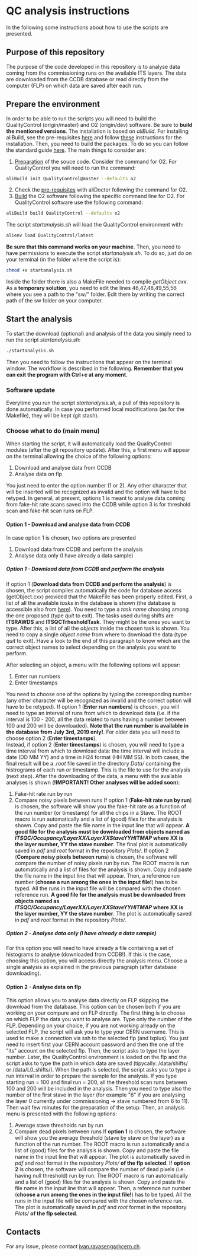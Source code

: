 # QC analysis instructions
In the following some instructions about how to use the scripts are presented. 

## Purpose of this repository
The purpose of the code developed in this repository is to analyse data coming from the commissioning runs on the available ITS layers. The data are downloaded from the CCDB database or read directly from the computer (FLP) on which data are saved after each run. 

## Prepare the environment
In order to be able to run the scripts you will need to build the QualityControl (origin/master) and O2 (origin/dev) software. Be sure to **build the mentioned versions**. The installation is based on *aliBuild*. For installing aliBuild, see the pre-requisites [here](https://alice-doc.github.io/alice-analysis-tutorial/building/custom.html#prerequisites) and follow [these](https://alice-doc.github.io/alice-analysis-tutorial/building/custom.html#get-or-upgrade-alibuild) instructions for the installation. Then, you need to build the packages. To do so you can follow the standard guide [here](https://alice-doc.github.io/alice-analysis-tutorial/building/build.html#%F0%9F%9B%A0-build-the-packages). The main things to consider are:
1. [Preparation](https://alice-doc.github.io/alice-analysis-tutorial/building/build.html#prepare-your-source-code) of the souce code. Consider the command for O2. For QualityControl you will need to run the command: 
```bash
aliBuild init QualityControl@master --defaults o2
```
2. Check the [pre-requisites](https://alice-doc.github.io/alice-analysis-tutorial/building/build.html#check-your-prerequisites-skip-if-using-alidock) with aliDoctor following the command for O2. 
3. [Build](https://alice-doc.github.io/alice-analysis-tutorial/building/build.html#build-and-rebuild) the O2 software following the specific command line for O2. For QualityControl software use the following command:
```bash
aliBuild build QualityControl --defaults o2
```
The script *startanalysis.sh* will load the QualityControl environment with:
```bash
alienv load QualityControl/latest
```
**Be sure that this command works on your machine**. Then, you need to have permissions to execute the script *startanalysis.sh*. To do so, just do on your terminal (in the folder where the script is):
```bash
chmod +x startanalysis.sh
```
Inside the folder there is also a MakeFile needed to compile *getObject.cxx*. As a **temporary solution**, you need to edit the lines 46,47,48,49,55,56 where you see a path to the "sw/" folder. Edit them by writing the correct path of the sw folder on your computer. 

## Start the analysis
To start the download (optional) and analysis of the data you simply need to run the script *startanalysis.sh*:
```bash
./startanalysis.sh
```
Then you need to follow the instructions that appear on the terminal window. The workflow is described in the following. **Remember that you can exit the program with Ctrl+c at any moment**. 

### Software update
Everytime you run the script *startanalysis.sh*, a pull of this repository is done automatically. In case you performed local modifications (as for the Makefile), they will be kept (git stash).

### Choose what to do (main menu)
When starting the script, it will automatically load the QualityControl modules (after the git repository update). After this, a first menu will appear on the terminal allowing the choice of the following options:
1. Download and analyse data from CCDB
3. Analyse data on flp

You just need to enter the option number (1 or 2). Any other character that will be inserted will be recognized as invalid and the option will have to be retyped. In general, at present, options 1 is meant to analyse data coming from fake-hit rate scans saved into the CCDB while option 3 is for threshold scan and fake-hit scan runs on FLP. 

#### Option 1 - Download and analyse data from CCDB
In case option 1 is chosen, two options are presented
1. Download data from CCDB and perform the analysis
2. Analyse data only (I have already a data sample)
##### Option 1 - Download data from CCDB and perform the analysis
If option 1 (**Download data from CCDB and perform the analysis**) is chosen, the script compiles automatically the code for database access (getObject.cxx) provided that the MakeFile has been properly edited. First, a list of all the available *tasks* in the database is shown (the database is accessible also from [here](http://ccdb-test.cern.ch:8080/browse/)). You need to type a *task name* choosing among the one proposed (type *quit* to exit). The tasks used during shifts are **ITSRAWDS** and **ITSQCTrhesholdTask**. They might be the ones you want to type. 
After this, a list of all the *objects* inside the chosen task is shown. You need to copy a single *object name* from where to download the data (type *quit* to exit). Have a look to the end of this paragraph to know which are the correct object names to select depending on the analysis you want to perform. 

After selecting an object, a menu with the following options will appear:
1. Enter run numbers
2. Enter timestamps

You need to choose one of the options by typing the corresponding number (any other character will be recognized as invalid and the correct option will have to be retyped).
If option 1 (**Enter run numbers**) is chosen, you will need to type an interval of runs from which to download data (i.e. if the interval is 100 - 200, all the data related to runs having a number between 100 and 200 will be downloaded). **Note that the run number is available in the database from July 3rd, 2019 only!**. For older data you will need to choose option 2 (**Enter timestamps**).  
Instead, if option 2 (**Enter timestamps**) is chosen, you will need to type a time interval from which to download data: the time interval will include a date (DD MM YY) and a time in H24 format (HH MM SS). 
In both cases, the final result will be a *.root* file saved in the directory *Data/* containing the histrograms of each run or timestamp. This is the file to use for the analysis (next step). 
After the downloading of the data, a menu with the available analyses is shown (**!IMPORTANT! Other analyses will be added soon**):
1. Fake-hit rate run by run
2. Compare noisy pixels between runs
If option 1 (**Fake-hit rate run by run**) is chosen, the software will show you the fake-hit rate as a function of the run number (or timestamp) for all the chips in a Stave. The ROOT macro is run automatically and a list of (good) files for the analysis is shown. Copy and paste the file name in the input line that will appear. **A good file for the analysis must be downloaded from objects named as *ITSQC/Occupancy/LayerXX/LayerXXStaveYYHITMAP* where XX is the layer number, YY the stave number**. The final plot is automatically saved in *pdf* and *root* format in the repository *Plots/*. 
If option 2 (**Compare noisy pixels between runs**) is chosen, the software will compare the number of noisy pixels run by run. The ROOT macro is run automatically and a list of files for the analysis is shown. Copy and paste the file name in the input line that will appear. Then, a reference run number (**choose a run among the ones in the input file!**) has to be typed. All the runs in the input file will be compared with the chosen reference run. **A good file for the analysis must be downloaded from objects named as *ITSQC/Occupancy/LayerXX/LayerXXStaveYYHITMAP* where XX is the layer number, YY the stave number**. The plot is automatically saved in *pdf* and *root* format in the repository *Plots/*. 

##### Option 2 - Analyse data only (I have already a data sample)
For this option you will need to have already a file containing a set of histograms to analyse (downloaded from CCDB!). If this is the case, choosing this option, you will access directly the analysis menu. Choose a single analysis as explained in the previous paragraph (after database downloading). 

#### Option 2 - Analyse data on flp 
This option allows you to analyse data directly on FLP skipping the download from the database. This option can be chosen both if you are working on your compure and on FLP directly. The first thing is to choose on which FLP the data you want to analyse are. Type only the number of the FLP. Depending on your choice, if you are not working already on the selected FLP, the script will ask you to type your CERN username. This is used to make a connection via ssh to the selected flp (and lxplus). You just need to insert first your CERN account password and then the one of the "its" account on the selected flp. 
Then, the script asks to type the layer number.
Later, the QualityControl environment is loaded on the flp and the script asks to type the path in which data are saved (tipycally: /data/shifts/ or /data/L0_shifts/). When the path is selected, the script asks you to type a run interval in order to prepare the sample for the analysis. If you type starting run = 100 and final run = 200, all the threshold scan runs between 100 and 200 will be included in the analysis. Then you need to type also the number of the first stave in the layer (for example "6" if you are analysing the layer 0 currently under commissioning -> stave numbered from 6 to 11). Then wait few minutes for the preparation of the setup.
Then, an analysis menu is presented with the following options:
1. Average stave thresholds run by run
2. Compare dead pixels between runs
If **option 1** is chosen, the software will show you the average threshold (stave by stave on the layer) as a function of the run number. The ROOT macro is run automatically and a list of (good) files for the analysis is shown. Copy and paste the file name in the input line that will appear. The plot is automatically saved in *pdf* and *root* format in the repository *Plots/* **of the flp selected**. 
If **option 2** is chosen, the software will compare the number of dead pixels (i.e. having null threshold) run by run. The ROOT macro is run automatically and a list of (good) files for the analysis is shown. Copy and paste the file name in the input line that will appear. Then, a reference run number (**choose a run among the ones in the input file!**) has to be typed. All the runs in the input file will be compared with the chosen reference run. The plot is automatically saved in *pdf* and *root* format in the repository *Plots/* **of the flp selected**. 

## Contacts
For any issue, please contact <ivan.ravasenga@cern.ch>.
